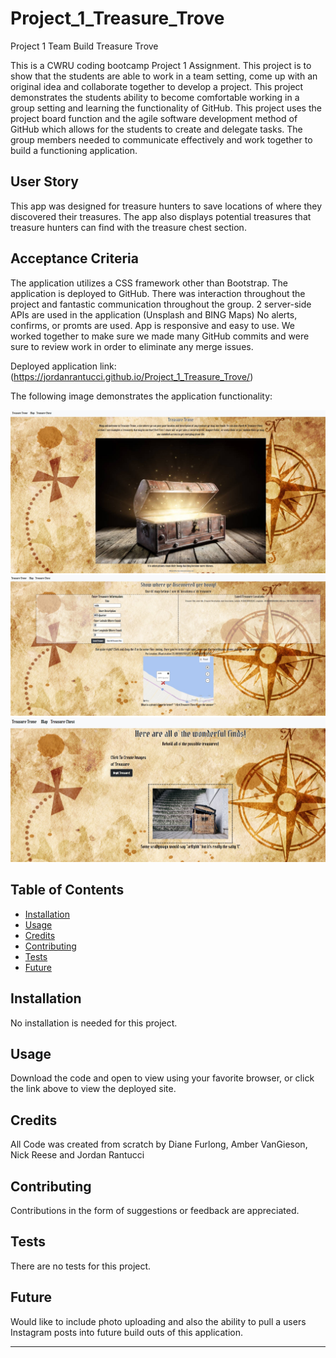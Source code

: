 # Project_1_Treasure_Trove
Project 1 Team Build Treasure Trove 

This is a CWRU coding bootcamp Project 1 Assignment.  This project is to show that the students are able to work in a team setting, come up with an original idea and
collaborate together to develop a project.  This project demonstrates the students ability to become comfortable working in a group setting and learning the functionality of GitHub. This project uses the project board function and the agile software development method of GitHub which allows for the students to create and delegate tasks.  The group members needed to communicate effectively and work together to build a functioning application.

## User Story

This app was designed for treasure hunters to save locations of where they discovered their treasures.  The app also displays potential treasures that treasure
hunters can find with the treasure chest section.  


## Acceptance Criteria

The application utilizes a CSS framework other than Bootstrap.
The application is deployed to GitHub.
There was interaction throughout the project and fantastic communication throughout the group.
2 server-side APIs are used in the application (Unsplash and BING Maps)
No alerts, confirms, or promts are used.
App is responsive and easy to use.
We worked together to make sure we made many GitHub commits and were sure to review work in order to eliminate any merge issues.


Deployed application link: (https://jordanrantucci.github.io/Project_1_Treasure_Trove/)

The following image demonstrates the application functionality:

<img src = "./assets/images/Treasure_Trove.jpg">
<img src = "./assets/images/map_example.jpg">
<img src = "./assets/images/treasure_chest_example.jpg">


## Table of Contents

* [Installation](#installation)
* [Usage](#usage)
* [Credits](#credits)
* [Contributing](#contributing)
* [Tests](#tests)
* [Future](#future)


## Installation

No installation is needed for this project.


## Usage 

Download the code and open to view using your favorite browser, or click the link above to view the deployed site.


## Credits

All Code was created from scratch by Diane Furlong, Amber VanGieson, Nick Reese and Jordan Rantucci


## Contributing

Contributions in the form of suggestions or feedback are appreciated.


## Tests

There are no tests for this project.

## Future 

Would like to include photo uploading and also the ability to pull a users Instagram posts into future build outs of this application. 

---
